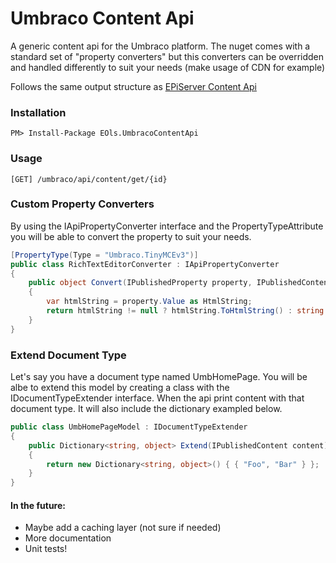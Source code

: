 # Umbraco Content Api
A generic content api for the Umbraco platform. The nuget comes with a standard set of "property converters" but this converters can be overridden and handled differently to suit your needs (make usage of CDN for example)

Follows the same output structure as [EPiServer Content Api](https://github.com/lillheaton/eols.EPiContentApi)

### Installation

    PM> Install-Package EOls.UmbracoContentApi

### Usage

    [GET] /umbraco/api/content/get/{id}

### Custom Property Converters
By using the IApiPropertyConverter interface and the PropertyTypeAttribute you will be able to convert the property to suit your needs.

```C#
[PropertyType(Type = "Umbraco.TinyMCEv3")]
public class RichTextEditorConverter : IApiPropertyConverter
{
    public object Convert(IPublishedProperty property, IPublishedContent owner)
    {
        var htmlString = property.Value as HtmlString;
        return htmlString != null ? htmlString.ToHtmlString() : string.Empty;
    }
}
```

### Extend Document Type
Let's say you have a document type named UmbHomePage. You will be albe to extend this model by creating a class with the IDocumentTypeExtender interface.
When the api print content with that document type. It will also include the dictionary exampled below.

```C#
public class UmbHomePageModel : IDocumentTypeExtender
{
    public Dictionary<string, object> Extend(IPublishedContent content)
    {
        return new Dictionary<string, object>() { { "Foo", "Bar" } };
    }
}
```

#### In the future:
 * Maybe add a caching layer (not sure if needed)
 * More documentation
 * Unit tests!